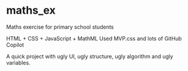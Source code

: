 # maths_ex
Maths exercise for primary school students

HTML + CSS + JavaScript + MathML
Used MVP.css and lots of GitHub Copilot

A quick project with ugly UI, ugly structure, ugly algorithm and ugly variables.
 
